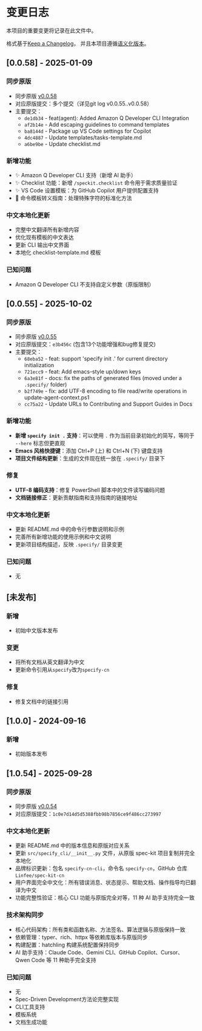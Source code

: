 # 变更日志

本项目的重要变更将记录在此文件中。

格式基于[Keep a Changelog](https://keepachangelog.com/zh-CN/1.0.0/)，
并且本项目遵循[语义化版本](https://semver.org/lang/zh-CN/)。

## [0.0.58] - 2025-01-09

### 同步原版
- 同步原版 [v0.0.58](https://github.com/github/spec-kit/releases/tag/v0.0.58)
- 对应原版提交：多个提交（详见git log v0.0.55..v0.0.58）
- 主要提交：
  - `de1db34` - feat(agent): Added Amazon Q Developer CLI Integration
  - `af2b14e` - Add escaping guidelines to command templates
  - `ba8144d` - Package up VS Code settings for Copilot
  - `4dc4887` - Update templates/tasks-template.md
  - `a6be9be` - Update checklist.md

### 新增功能
- ✨ Amazon Q Developer CLI 支持（新增 AI 助手）
- ✨ Checklist 功能：新增 `/speckit.checklist` 命令用于需求质量验证
- ✨ VS Code 设置模板：为 GitHub Copilot 用户提供配置支持
- 🔧 命令模板转义指南：处理特殊字符的标准化方法

### 中文本地化更新
- 完整中文翻译所有新增内容
- 优化现有模板的中文表达
- 更新 CLI 输出中文界面
- 本地化 checklist-template.md 模板

### 已知问题
- Amazon Q Developer CLI 不支持自定义参数（原版限制）

## [0.0.55] - 2025-10-02

### 同步原版
- 同步原版 [v0.0.55](https://github.com/github/spec-kit/releases/tag/v0.0.55)
- 对应原版提交：`e3b456c` (包含13个功能增强和bug修复提交)
- 主要提交：
  - `68eba52` - feat: support 'specify init .' for current directory initialization
  - `721ecc9` - feat: Add emacs-style up/down keys
  - `6a3e81f` - docs: fix the paths of generated files (moved under a `.specify/` folder)
  - `b2f749e` - fix: add UTF-8 encoding to file read/write operations in update-agent-context.ps1
  - `cc75a22` - Update URLs to Contributing and Support Guides in Docs

### 新增功能
- **新增 `specify init .` 支持**：可以使用 `.` 作为当前目录初始化的简写，等同于 `--here` 标志但更直观
- **Emacs 风格快捷键**：添加 Ctrl+P (上) 和 Ctrl+N (下) 键盘支持
- **项目文件结构更新**：生成的文件现在统一放在 `.specify/` 目录下

### 修复
- **UTF-8 编码支持**：修复 PowerShell 脚本中的文件读写编码问题
- **文档链接修正**：更新贡献指南和支持指南的链接地址

### 中文本地化更新
- 更新 README.md 中的命令行参数说明和示例
- 完善所有新增功能的使用示例和中文说明
- 更新项目结构描述，反映 `.specify/` 目录变更

### 已知问题
- 无

## [未发布]

### 新增
- 初始中文版本发布

### 变更
- 将所有文档从英文翻译为中文
- 更新命令引用从`specify`改为`specify-cn`

### 修复
- 修复文档中的链接引用

## [1.0.0] - 2024-09-16

### 新增
- 初始版本发布

## [1.0.54] - 2025-09-28

### 同步原版
- 同步原版 [v0.0.54](https://github.com/github/spec-kit/releases/tag/v0.0.54)
- 对应原版提交：`1c0e7d14d5d5388fbb98b7856ce9f486cc273997`

### 中文本地化更新
- 更新 README.md 中的版本信息和原版对应关系
- 更新 `src/specify_cli/__init__.py` 文件，从原版 spec-kit 项目复制并完全本地化
- 品牌标识更新：包名 `specify-cn-cli`，命令名 `specify-cn`，GitHub 仓库 `Linfee/spec-kit-cn`
- 用户界面完全中文化：所有错误消息、状态提示、帮助文档、操作指导均已翻译为中文
- 功能完整性验证：核心 CLI 功能与原版完全对等，11 种 AI 助手支持完全一致

### 技术架构同步
- 核心代码架构：所有类和函数名称、方法签名、算法逻辑与原版保持一致
- 依赖管理：typer、rich、httpx 等依赖库版本与原版同步
- 构建配置：hatchling 构建系统配置保持同步
- AI 助手支持：Claude Code、Gemini CLI、GitHub Copilot、Cursor、Qwen Code 等 11 种助手完全支持

### 已知问题
- 无
- Spec-Driven Development方法论完整实现
- CLI工具支持
- 模板系统
- 文档生成功能
